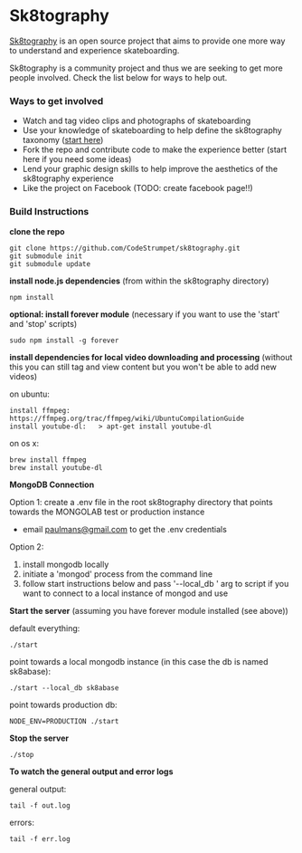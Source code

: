 Sk8tography
===========

[Sk8tography](http://sk8tography.com/ "Sk8tography") is an open source project that aims to provide one more way to understand and experience skateboarding. 

Sk8tography is a community project and thus we are seeking to get more people involved. Check the list below for ways to help out.  


### **Ways to get involved**

* Watch and tag video clips and photographs of skateboarding
* Use your knowledge of skateboarding to help define the sk8tography taxonomy ([start here](https://github.com/CodeStrumpet/sk8tography/issues?labels=Skateboarding+Taxonomy&page=1&state=open "skateboarding taxonomy issues"))
* Fork the repo and contribute code to make the experience better (start here if you need some ideas)
* Lend your graphic design skills to help improve the aesthetics of the sk8tography experience
* Like the project on Facebook (TODO: create facebook page!!)  


### **Build Instructions**

**clone the repo**

	git clone https://github.com/CodeStrumpet/sk8tography.git
	git submodule init
	git submodule update
  

**install node.js dependencies** (from within the sk8tography directory)
	
	npm install
  

**optional: install forever module** (necessary if you want to use the 'start' and 'stop' scripts)

	sudo npm install -g forever
  

**install dependencies for local video downloading and processing** (without this you can still tag and view content but you won't be able to add new videos)

on ubuntu:

	install ffmpeg: https://ffmpeg.org/trac/ffmpeg/wiki/UbuntuCompilationGuide
	install youtube-dl:   > apt-get install youtube-dl

on os x:

	brew install ffmpeg
	brew install youtube-dl
  

  
**MongoDB Connection**

Option 1: create a .env file in the root sk8tography directory that points towards the MONGOLAB test or production instance 

* email paulmans@gmail.com to get the .env credentials

Option 2:
1. install mongodb locally
2. initiate a 'mongod' process from the command line
3. follow start instructions below and pass '--local_db <db name>' arg to script if you want to connect to a local instance of mongod and use <db name>


**Start the server** (assuming you have forever module installed (see above))

default everything:

	./start

point towards a local mongodb instance (in this case the db is named sk8abase):

	./start --local_db sk8abase

point towards production db:

	NODE_ENV=PRODUCTION ./start


**Stop the server**

	./stop

**To watch the general output and error logs**

general output:

	tail -f out.log

errors:

	tail -f err.log
